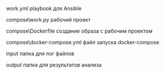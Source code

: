 work.yml playbook для Ansible

compose\work.py рабочий проект

compose\Dockerfile создание образа с рабочим проектом

compose\docker-compose.yml файл запуска docker-compose

input папка для лог файлов

output папка для результатов анализа